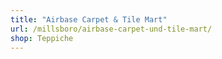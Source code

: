 ```yaml
---
title: "Airbase Carpet & Tile Mart"
url: /millsboro/airbase-carpet-und-tile-mart/
shop: Teppiche
---
```

